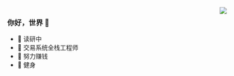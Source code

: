 
<img align="right" src="https://github-readme-stats.vercel.app/api?username=young1783&show_icons=true&icon_color=CE1D2D&text_color=718096&bg_color=ffffff&hide_title=true" />

### 你好，世界 👋

- :orange_book: 读研中
- :hammer: 交易系统全栈工程师
- :ram: 努力赚钱
- :meat_on_bone: 健身
